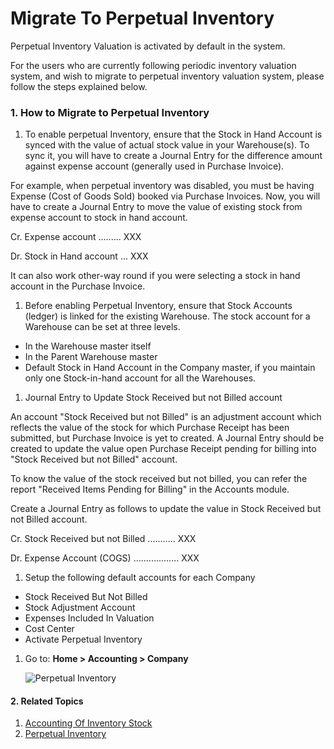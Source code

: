 <!-- add-breadcrumbs -->
# Migrate To Perpetual Inventory

Perpetual Inventory Valuation is activated by default in the system.

For the users who are currently following periodic inventory valuation system, and wish to migrate to perpetual inventory valuation system, please follow the steps explained below.

### 1. How to Migrate to Perpetual Inventory

1. To enable perpetual Inventory, ensure that the Stock in Hand Account is synced with the value of actual stock value in your Warehouse(s). To sync it, you will have to create a Journal Entry for the difference amount against expense account (generally used in Purchase Invoice).

  For example, when perpetual inventory was disabled, you must be having Expense (Cost of Goods Sold) booked via Purchase Invoices. Now, you will have to create a Journal Entry to move the value of existing stock from expense account to stock in hand account.

  Cr. Expense account ......... XXX

  Dr. Stock in Hand account ... XXX

  It can also work other-way round if you were selecting a stock in hand account in the Purchase Invoice.

1. Before enabling Perpetual Inventory, ensure that Stock Accounts (ledger) is linked for the existing Warehouse. The stock account for a Warehouse can be set at three levels.

  * In the Warehouse master itself
  * In the Parent Warehouse master
  * Default Stock in Hand Account in the Company master, if you maintain only one Stock-in-hand account for all the Warehouses.

1. Journal Entry to Update Stock Received but not Billed account

  An account "Stock Received but not Billed" is an adjustment account which reflects the value of the stock for which Purchase Receipt has been submitted, but Purchase Invoice is yet to created. A Journal Entry should be created to update the value open Purchase Receipt pending for billing into "Stock Received but not Billed" account.

  To know the value of the stock received but not billed, you can refer the report "Received Items Pending for Billing" in the Accounts module.

  Create a Journal Entry as follows to update the value in Stock Received but not Billed account.

  Cr. Stock Received but not Billed ........... XXX

  Dr. Expense Account (COGS) .................. XXX

1. Setup the following default accounts for each Company

  * Stock Received But Not Billed
  * Stock Adjustment Account
  * Expenses Included In Valuation
  * Cost Center
  * Activate Perpetual Inventory

1. Go to: **Home > Accounting > Company**

    <img class="screenshot" alt="Perpetual Inventory" src="{{docs_base_url}}/v12/assets/img/accounts/perpetual-1.png">

#### 2. Related Topics
1. [Accounting Of Inventory Stock](/docs/v12/user/manual/en/stock/accounting-of-inventory-stock)
1. [Perpetual Inventory](/docs/v12/user/manual/en/stock/perpetual-inventory)